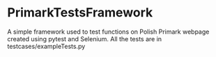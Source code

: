 # PrimarkTestsFramework
A simple framework used to test functions on Polish Primark webpage created using pytest and Selenium. All the tests are in testcases/exampleTests.py
